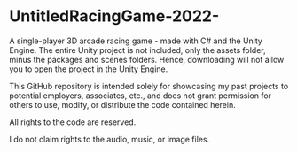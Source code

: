 # UntitledRacingGame-2022-
A single-player 3D arcade racing game - made with C# and the Unity Engine.
The entire Unity project is not included, only the assets folder, minus the packages and scenes folders. Hence, downloading will not allow you to open the project in the Unity Engine.

This GitHub repository is intended solely for showcasing my past projects to potential employers, associates, etc., and does not grant permission for others to use, modify, or distribute the code contained herein.

All rights to the code are reserved.

I do not claim rights to the audio, music, or image files.
